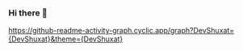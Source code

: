 ### Hi there 👋

https://github-readme-activity-graph.cyclic.app/graph?DevShuxat={DevShuxat}&theme={DevShuxat}
